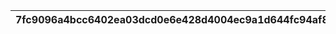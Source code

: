 |7fc9096a4bcc6402ea03dcd0e6e428d4004ec9a1d644fc94af8d4f813fa5960f|13570c76d67d23a5c42a39af9a35b953eddc60fcb57c2ec8488ab8606d5d94c0|74716939d30911fb13d83fe41102c98ddbeca7882a1530995ad41257f91b1ee6|1bd6305f557e3bba5a96d10d9cf881a17d82053cf6ca043f42f18ef596ac6115|0e16fce58fef8c43aab22f493c6cd8208a313088b6ab4925143fb8907d945630|71efe64865eeb937850221b7fa086c26b6ae20caad36a31dfe31b03135b397df|495411a0fbe16e2df001f44afa06ece6859f3a875b4ed03563e7b5c9e52d7904|09ea3fb8fc60fe0b0d6f30cfcc50b75f4097dff84ef71f6209fa5f96ac021145|ef1534cd3fd4e46b426a77628f3a5ae147c06627cc8588b94f8abd96459a4c37|fe2b73b1126c5fee590184ff7c7a38352ba177c2fef5386dbdcbdd4dd277740a|b8711fd936abdfccdc1efd48ac28e09bbcf1d7fd8f91f75c103e679ef57aeb9b|77c91c9589f297ba458fa81dd658f816934cbf62fe95ac54c9682a8948b8697a|6d14962139fa2d806fb6fac392100de318ca0f61074eb1392e096641c546370c|64a0f8a51b4b6a7ca19b44910eb3b9f474ddb4d10b798351e641155974ad4d1c|c904d2ac02a8160a74c08aab83bc8f346bcdba50e81a512f229a7b0ef57ebcbc|efeb103658ca25cd6e499280e9c982bf1b8f2d022d00bcbce879964b7e31b6a7|fbc490be68717c3fb4a9e7c94c8f7c1efbb967e940fa0812e0abf4c6a00f0620|e9f1468d32fc5b2317c017c2f728d358be99b9c849eb7e57283688fcc1f5cd3c|af1a153abbbc505794ef6bcfeedc7bd833552a61cda489443b341e161bdcadb4|a0f821cc3830f156711ed1aec0d06c2c547669e5b54d1a9c31d2ee048a760239|a40646805b45c31a6c10233f705296e31bed28bbd879fee10ab9f05a06fd588d|
| --- | --- | --- | --- | --- | --- | --- | --- | --- | --- | --- | --- | --- | --- | --- | --- | --- | --- | --- | --- | --- |